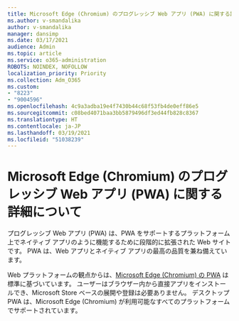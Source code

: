 ```yaml
---
title: Microsoft Edge (Chromium) のプログレッシブ Web アプリ (PWA) に関する詳細について
ms.author: v-smandalika
author: v-smandalika
manager: dansimp
ms.date: 03/17/2021
audience: Admin
ms.topic: article
ms.service: o365-administration
ROBOTS: NOINDEX, NOFOLLOW
localization_priority: Priority
ms.collection: Adm_O365
ms.custom:
- "8223"
- "9004596"
ms.openlocfilehash: 4c9a3adba19e4f7430b44c68f53fb4de0eff86e5
ms.sourcegitcommit: c08bed4071baa3bb5879496df3ed44fb828c8367
ms.translationtype: HT
ms.contentlocale: ja-JP
ms.lasthandoff: 03/19/2021
ms.locfileid: "51038239"
---
```

# <a name="learn-about-the-progressive-web-apps-pwas-on-microsoft-edge-chromium"></a>Microsoft Edge (Chromium) のプログレッシブ Web アプリ (PWA) に関する詳細について

プログレッシブ Web アプリ (PWA) は、PWA をサポートするプラットフォーム上でネイティブ アプリのように機能するために段階的に拡張された Web サイトです。 PWA は、Web アプリとネイティブ アプリの最高の品質を兼ね備えています。

Web プラットフォームの観点からは、[Microsoft Edge (Chromium) の PWA](https://docs.microsoft.com/microsoft-edge/progressive-web-apps-chromium/#pwas-on-microsoft-edge-chromium) は標準に基づいています。 ユーザーはブラウザー内から直接アプリをインストールでき、Microsoft Store ベースの展開や登録は必要ありません。 デスクトップ PWA は、Microsoft Edge (Chromium) が利用可能なすべてのプラットフォームでサポートされています。
